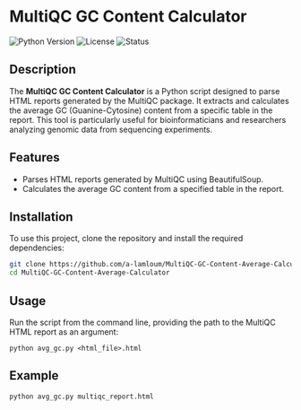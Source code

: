 # MultiQC GC Content Calculator

![Python Version](https://img.shields.io/badge/python-3.8%2B-blue.svg)
![License](https://img.shields.io/badge/license-MIT-green.svg)
![Status](https://img.shields.io/badge/status-active-brightgreen.svg)

## Description

The **MultiQC GC Content Calculator** is a Python script designed to parse HTML reports generated by the MultiQC package. It extracts and calculates the average GC (Guanine-Cytosine) content from a specific table in the report. This tool is particularly useful for bioinformaticians and researchers analyzing genomic data from sequencing experiments.

## Features

- Parses HTML reports generated by MultiQC using BeautifulSoup.
- Calculates the average GC content from a specified table in the report.

## Installation

To use this project, clone the repository and install the required dependencies:

```bash
git clone https://github.com/a-lamloum/MultiQC-GC-Content-Average-Calculator.git
cd MultiQC-GC-Content-Average-Calculator
```

## Usage 
Run the script from the command line, providing the path to the MultiQC HTML report as an argument:
```
python avg_gc.py <html_file>.html
```

## Example 
```
python avg_gc.py multiqc_report.html
```
